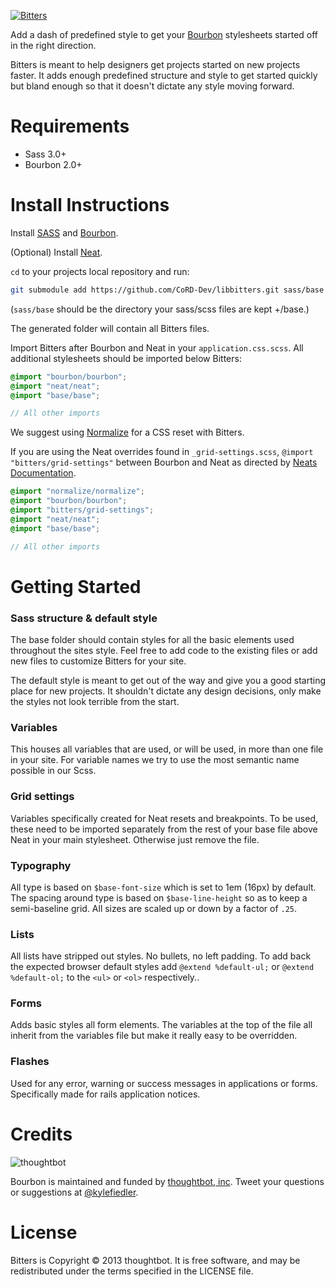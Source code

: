 [![Bitters](http://bitters.bourbon.io/images/bitters-logo.svg)](http://bitters.bourbon.io/)

Add a dash of predefined style to get your [Bourbon](http://bourbon.io) stylesheets started off in the right direction.

Bitters is meant to help designers get projects started on new projects faster. It adds enough predefined structure and style to get started quickly but bland enough so that it doesn't dictate any style moving forward.


Requirements
===
- Sass 3.0+
- Bourbon 2.0+

Install Instructions
===
Install [SASS](http://sass-lang.com/) and [Bourbon](https://github.com/CoRD-Dev/libbourbon#install-instructions).

(Optional) Install [Neat](https://github.com/CoRD-Dev/libneat#install-instructions).

`cd` to your projects local repository and run:

```bash
git submodule add https://github.com/CoRD-Dev/libbitters.git sass/base
```
(`sass/base` should be the directory your sass/scss files are kept +/base.)

The generated folder will contain all Bitters files.

Import Bitters after Bourbon and Neat in your `application.css.scss`. All additional stylesheets should be imported below Bitters:

```scss
@import "bourbon/bourbon";
@import "neat/neat";
@import "base/base";

// All other imports
```

We suggest using [Normalize](https://github.com/CoRD-Dev/libnormalize/) for a CSS reset with Bitters.

If you are using the Neat overrides found in `_grid-settings.scss`, `@import "bitters/grid-settings"` between Bourbon and Neat as directed by [Neats Documentation](https://github.com/thoughtbot/neat#getting-started).

```scss
@import "normalize/normalize";
@import "bourbon/bourbon";
@import "bitters/grid-settings";
@import "neat/neat";
@import "base/base";

// All other imports
```


Getting Started
===

### Sass structure & default style
The base folder should contain styles for all the basic elements used throughout the sites style. Feel free to add code to the existing files or add new files to customize Bitters for your site.

The default style is meant to get out of the way and give you a good starting place for new projects. It shouldn't dictate any design decisions, only make the styles not look terrible from the start.

### Variables
This houses all variables that are used, or will be used, in more than one file in your site. For variable names we try to use the most semantic name possible in our Scss.

### Grid settings
Variables specifically created for Neat resets and breakpoints. To be used, these need to be imported separately from the rest of your base file above Neat in your main stylesheet. Otherwise just remove the file.

### Typography
All type is based on `$base-font-size` which is set to 1em (16px) by default. The spacing around type is based on `$base-line-height` so as to keep a semi-baseline grid. All sizes are scaled up or down by a factor of `.25`.

### Lists
All lists have stripped out styles. No bullets, no left padding. To add back the expected browser default styles add `@extend %default-ul;` or `@extend %default-ol;` to the `<ul>` or `<ol>` respectively..

### Forms
Adds basic styles all form elements. The variables at the top of the file all inherit from the variables file but make it really easy to be overridden.

### Flashes
Used for any error, warning or success messages in applications or forms. Specifically made for rails application notices.

Credits
===

![thoughtbot](http://thoughtbot.com/images/tm/logo.png)

Bourbon is maintained and funded by [thoughtbot, inc](http://thoughtbot.com/community). Tweet your questions or suggestions at [@kylefiedler](https://twitter.com/kylefiedler).

License
===

Bitters is Copyright © 2013 thoughtbot. It is free software, and may be redistributed under the terms specified in the LICENSE file.
